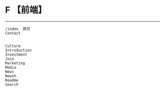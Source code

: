 # F 【前端】

---

```
/index  首页  
Contact


Culture
Introduction
Investment
Join
Marketing
Media
News
Newsh
Readme
Search





```